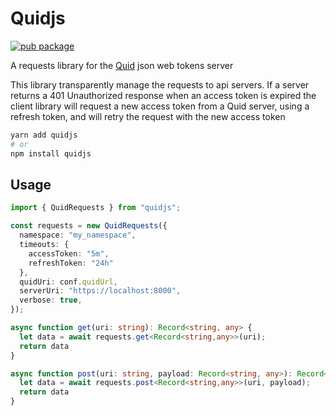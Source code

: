 # Quidjs

[![pub package](https://img.shields.io/npm/v/quidjs)](https://www.npmjs.com/package/quidjs)

A requests library for the [Quid](https://github.com/synw/quid) json web tokens server

This library transparently manage the requests to api servers. If a server returns a 401 Unauthorized response
when an access token is expired the client library will request a new access token from a Quid server, using a refresh
token, and will retry the request with the new access token

```bash
yarn add quidjs
# or
npm install quidjs
```

## Usage

```typescript
import { QuidRequests } from "quidjs";

const requests = new QuidRequests({
  namespace: "my_namespace",
  timeouts: {
    accessToken: "5m",
    refreshToken: "24h"
  },
  quidUri: conf.quidUrl,
  serverUri: "https://localhost:8000",
  verbose: true,
});

async function get(uri: string): Record<string, any> {
  let data = await requests.get<Record<string,any>>(uri);
  return data
}

async function post(uri: string, payload: Record<string, any>): Record<string, any> {
  let data = await requests.post<Record<string,any>>(uri, payload);
  return data
}
```


